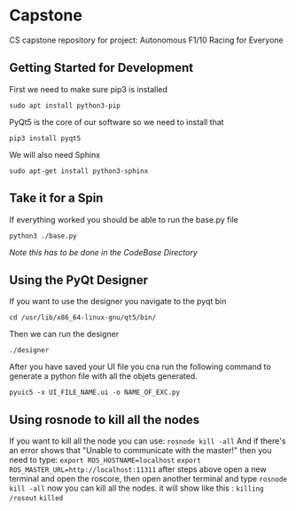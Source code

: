 # Capstone
CS capstone repository for project: Autonomous F1/10 Racing for Everyone

## Getting Started for Development

First we need to make sure pip3 is installed

`sudo apt install python3-pip`

PyQt5 is the core of our software so we need to install that

`pip3 install pyqt5`

We will also need Sphinx

`sudo apt-get install python3-sphinx`

## Take it for a Spin
If everything worked you should be able to run the base.py file 

`python3 ./base.py`

*Note this has to be done in the CodeBase Directory*

## Using the PyQt Designer
If you want to use the designer you navigate to the pyqt bin

`cd /usr/lib/x86_64-linux-gnu/qt5/bin/`

Then we can run the designer

`./designer`

After you have saved your UI file you cna run the following command to generate a python file with all the objets generated.

`pyuic5 -x UI_FILE_NAME.ui -o NAME_OF_EXC.py`

## Using rosnode to kill all the nodes
If you want to kill all the node you can use:
`rosnode kill -all`
And if there's an error shows that "Unable to communicate with the master!" then you need to type:
`export ROS_HOSTNAME=localhost`
`export ROS_MASTER_URL=http://localhost:11311`
after steps above open a new terminal and open the roscore, then open another terminal and type
`rosnode kill -all`
now you can kill all the nodes. it will show like this : 
`killing /rosout`
`killed`
